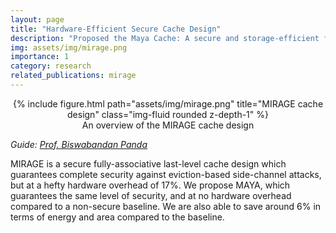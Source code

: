 ```yaml
---
layout: page
title: "Hardware-Efficient Secure Cache Design"
description: "Proposed the Maya Cache: A secure and storage-efficient fully-associative last-level cache design"
img: assets/img/mirage.png
importance: 1
category: research
related_publications: mirage
---
```


<center>
<div class="row">
    <div class="col-sm mt-4 mt-md-0">
        {% include figure.html path="assets/img/mirage.png" title="MIRAGE cache design" class="img-fluid rounded z-depth-1" %}
    </div>
</div>
<div class="caption">
    An overview of the MIRAGE cache design
</div>
</center>

_Guide: [Prof. Biswabandan Panda](https://www.cse.iitb.ac.in/~biswa/)_  

MIRAGE is a secure fully-associative last-level cache design which guarantees complete security against eviction-based side-channel attacks, but at a hefty hardware overhead of 17%. We propose MAYA, which guarantees the same level of security, and at no hardware overhead compared to a non-secure baseline. We are also able to save around 6% in terms of energy and area compared to the baseline.

